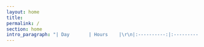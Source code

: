 ```yaml
---
layout: home
title:
permalink: /
section: home
intro_paragraph: "| Day       | Hours    |\r\n|:----------:|:---------:|\r\n| Sunday    | Closed   |\r\n| Monday    | 11 a.m. - 6 p.m. |\r\n| Tuesday   | 11 a.m. - 7 p.m. |\r\n| Wednesday | 11 a.m. - 6 p.m.|\r\n| Thursday  | 11 a.m. - 7 p.m. |\r\n| Friday    | 11 a.m. - 6 p.m. |\r\n| Saturday  | Closed   |\n\n\n\n\n\n"
---
```

